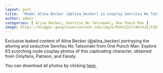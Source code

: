 ```yaml
---
layout: post
title:  "Model Alina Becker (@alina_becker) in cosplay Senritsu No Tatsumaki from One Punch Man - 63 leaked photos from Onlyfans, Patreon, and Fansly"
author: admin
categories: [ Alina Becker, Senritsu No Tatsumaki, One Punch Man ]
image: https://blogger.googleusercontent.com/img/b/R29vZ2xl/AVvXsEjFZD2suEUBP5a4G-ILHdjHNSHhiNuyS990S9ajGkefzaXXwjeFr0Rys8qhKTmx7cSVa9UbZOOtlod6Y6KvlSKYX7HQ3EOzT95gZgRzHeuyWdTeqAXxYYPy31lHbiqm24CQffWVPSB8qz-lYqFBYVsN4Lc-BKzltLTKO9Fwiv3gbCoqUxzFCNmIu9-kDgq0/s1600/01.webp
---
```


Exclusive leaked content of Alina Becker (@alina_becker) portraying the alluring and seductive Senritsu No Tatsumaki from One Punch Man. Explore 63 scorching nude cosplay photos of this captivating character, obtained from Onlyfans, Patreon, and Fansly.

<p>You can download all photos by clicking <a href="http://ouo.io/qs/OzRuKBTK?s=https://www.mediafire.com/file/1e9vqb9zkptmb48/Model_Alina_Becker_%2528%2540alina_becker%2529_in_cosplay_Senritsu_No_Tatsumaki_from_One_Punch_Man_-_63_leaked_photos_from_Onlyfans%252C_Patreon%252C_and_Fansly.rar/file">here&nbsp;</a></p>

<div class="separator" style="clear: both;"><a href="https://blogger.googleusercontent.com/img/b/R29vZ2xl/AVvXsEjFZD2suEUBP5a4G-ILHdjHNSHhiNuyS990S9ajGkefzaXXwjeFr0Rys8qhKTmx7cSVa9UbZOOtlod6Y6KvlSKYX7HQ3EOzT95gZgRzHeuyWdTeqAXxYYPy31lHbiqm24CQffWVPSB8qz-lYqFBYVsN4Lc-BKzltLTKO9Fwiv3gbCoqUxzFCNmIu9-kDgq0/s1600/01.webp" style="display: block; padding: 1em 0; text-align: center; "><img alt="" border="0" data-original-height="1704" data-original-width="1280" src="https://blogger.googleusercontent.com/img/b/R29vZ2xl/AVvXsEjFZD2suEUBP5a4G-ILHdjHNSHhiNuyS990S9ajGkefzaXXwjeFr0Rys8qhKTmx7cSVa9UbZOOtlod6Y6KvlSKYX7HQ3EOzT95gZgRzHeuyWdTeqAXxYYPy31lHbiqm24CQffWVPSB8qz-lYqFBYVsN4Lc-BKzltLTKO9Fwiv3gbCoqUxzFCNmIu9-kDgq0/s1600/01.webp"/></a></div><div class="separator" style="clear: both;"><a href="https://blogger.googleusercontent.com/img/b/R29vZ2xl/AVvXsEjIpQDnQC3kK0mcLEOiiO-MTiIflnXnL8Lalkh_q_lvtA4oxm3BDxXkydLD2eIbRoyxzu9gPxkEnixG4KVfl4RHhOIcm6kZ9XzJrGujKgY96nE-m7i52z02UkwD9NvDNn7cHXJmRhxOeg1t9L3TE_e9xfsjcLr_5Gaj2BT5LivBBpaFPG4KcObPC8lMvK5D/s1600/02.webp" style="display: block; padding: 1em 0; text-align: center; "><img alt="" border="0" data-original-height="1704" data-original-width="1280" src="https://blogger.googleusercontent.com/img/b/R29vZ2xl/AVvXsEjIpQDnQC3kK0mcLEOiiO-MTiIflnXnL8Lalkh_q_lvtA4oxm3BDxXkydLD2eIbRoyxzu9gPxkEnixG4KVfl4RHhOIcm6kZ9XzJrGujKgY96nE-m7i52z02UkwD9NvDNn7cHXJmRhxOeg1t9L3TE_e9xfsjcLr_5Gaj2BT5LivBBpaFPG4KcObPC8lMvK5D/s1600/02.webp"/></a></div><div class="separator" style="clear: both;"><a href="https://blogger.googleusercontent.com/img/b/R29vZ2xl/AVvXsEje0adjEGU84n4KZbK5Kpp76lE0MTMh4kP1B9ttK8a8kQmqPVYi3-K-tVfmim-cEE05vhmw2vgh-Zq0sIUjZ6_mA07Y8w21dmZO4wVQL7I89PiF_CrAj54o8nVdNh5yWYm1jYJ3uohH7BVd3JTw8Lh7ABMkodebdpl-T0pzK-N5L5JmwJw88I_-H8yhYnGF/s1600/03.webp" style="display: block; padding: 1em 0; text-align: center; "><img alt="" border="0" data-original-height="1704" data-original-width="1280" src="https://blogger.googleusercontent.com/img/b/R29vZ2xl/AVvXsEje0adjEGU84n4KZbK5Kpp76lE0MTMh4kP1B9ttK8a8kQmqPVYi3-K-tVfmim-cEE05vhmw2vgh-Zq0sIUjZ6_mA07Y8w21dmZO4wVQL7I89PiF_CrAj54o8nVdNh5yWYm1jYJ3uohH7BVd3JTw8Lh7ABMkodebdpl-T0pzK-N5L5JmwJw88I_-H8yhYnGF/s1600/03.webp"/></a></div><div class="separator" style="clear: both;"><a href="https://blogger.googleusercontent.com/img/b/R29vZ2xl/AVvXsEh_DDTNcY6DeIYbeeGVIWGOPn_4wmJff0VTqMP5Q9TP_5fX2ks-yyvBp4LVUzRMEkfuai2102sIuJhX9tcraP7OLVIiw0Yue3KvnOoGlK3j3ew9fKZ3I2yKPe-NIf2i8bpj9wSKh1LsuPG6FcoyzVT1s7Iznqk8K_FLQbanLXjx5fEGveF88bdji1yGeM9Z/s1600/04.webp" style="display: block; padding: 1em 0; text-align: center; "><img alt="" border="0" data-original-height="1704" data-original-width="1280" src="https://blogger.googleusercontent.com/img/b/R29vZ2xl/AVvXsEh_DDTNcY6DeIYbeeGVIWGOPn_4wmJff0VTqMP5Q9TP_5fX2ks-yyvBp4LVUzRMEkfuai2102sIuJhX9tcraP7OLVIiw0Yue3KvnOoGlK3j3ew9fKZ3I2yKPe-NIf2i8bpj9wSKh1LsuPG6FcoyzVT1s7Iznqk8K_FLQbanLXjx5fEGveF88bdji1yGeM9Z/s1600/04.webp"/></a></div><div class="separator" style="clear: both;"><a href="https://blogger.googleusercontent.com/img/b/R29vZ2xl/AVvXsEhUuoKYf7cVd3SKnH0-rOBudxwugCha7iQqJqWKDbkR2iedH1q6sl7z4A6xc2UssSTB0sYftWAueq_38ayCSV3HWgtcc_POmkWWYXOoF8bpPpN8C2umUAiZI92hUYBsNg0jIb2pYleggDWt8JzjXDoBP4bO-rNw5nD_9M6S0WiVzZXpOoHyr5WmSuxuW1wj/s1600/05.webp" style="display: block; padding: 1em 0; text-align: center; "><img alt="" border="0" data-original-height="1704" data-original-width="1280" src="https://blogger.googleusercontent.com/img/b/R29vZ2xl/AVvXsEhUuoKYf7cVd3SKnH0-rOBudxwugCha7iQqJqWKDbkR2iedH1q6sl7z4A6xc2UssSTB0sYftWAueq_38ayCSV3HWgtcc_POmkWWYXOoF8bpPpN8C2umUAiZI92hUYBsNg0jIb2pYleggDWt8JzjXDoBP4bO-rNw5nD_9M6S0WiVzZXpOoHyr5WmSuxuW1wj/s1600/05.webp"/></a></div><div class="separator" style="clear: both;"><a href="https://blogger.googleusercontent.com/img/b/R29vZ2xl/AVvXsEjy-oIKyc7Z-rv3-7UrQqjADyhtEUZ8pHht6c_QrPPjpAq8yvC4JgyF9YUpi9bEcQJRzjN-yDcntqZU2DN9vRl_0v2vDnFdCY0lS6xoAYoyfivmV932P7RA09hkWgLPibsimC3eXTvKVmwNvr5XlUh5AKm7OyiZBrJZVwHfp6n-8oPJ0-JQL5PtFx7zlIch/s1600/06.webp" style="display: block; padding: 1em 0; text-align: center; "><img alt="" border="0" data-original-height="1704" data-original-width="1280" src="https://blogger.googleusercontent.com/img/b/R29vZ2xl/AVvXsEjy-oIKyc7Z-rv3-7UrQqjADyhtEUZ8pHht6c_QrPPjpAq8yvC4JgyF9YUpi9bEcQJRzjN-yDcntqZU2DN9vRl_0v2vDnFdCY0lS6xoAYoyfivmV932P7RA09hkWgLPibsimC3eXTvKVmwNvr5XlUh5AKm7OyiZBrJZVwHfp6n-8oPJ0-JQL5PtFx7zlIch/s1600/06.webp"/></a></div><div class="separator" style="clear: both;"><a href="https://blogger.googleusercontent.com/img/b/R29vZ2xl/AVvXsEgDvl8fmoFfDPzHEJ9FS18puZPKzf5643FqI0kauxgOZsNX9WkoJOQKpPsSHVYBUleD6aAd_dnqzAqT-2UONAu-OhY6fmSVCJRQteFGV20JAfgIulGaI-hQZxUS1Bdsf8gxJUBHXMQn7UWAbVWJOZLZBPdQ3A9g8ivjzdrU_KJeRxl0V8bL6m3CrLh2oCXq/s1600/07.webp" style="display: block; padding: 1em 0; text-align: center; "><img alt="" border="0" data-original-height="1704" data-original-width="1280" src="https://blogger.googleusercontent.com/img/b/R29vZ2xl/AVvXsEgDvl8fmoFfDPzHEJ9FS18puZPKzf5643FqI0kauxgOZsNX9WkoJOQKpPsSHVYBUleD6aAd_dnqzAqT-2UONAu-OhY6fmSVCJRQteFGV20JAfgIulGaI-hQZxUS1Bdsf8gxJUBHXMQn7UWAbVWJOZLZBPdQ3A9g8ivjzdrU_KJeRxl0V8bL6m3CrLh2oCXq/s1600/07.webp"/></a></div><div class="separator" style="clear: both;"><a href="https://blogger.googleusercontent.com/img/b/R29vZ2xl/AVvXsEjA8Vwksc81OOMpwt3JA24NMm8-DvDsuKC2HZCz1Cg2qWFS0U5YUkr1GGPCI46cmS0eIwpaF0YGzNT8q0RvXLfN_JI5K-RMrnX_mSkxRxXFFNKs8C1YWmAle4KE47lLlEGIfVR_LaXyGjbSKhjCIAqOHgw9YG1Pzq0ao64dSbQ8nSOrg4K5Tj1J42_u9yyf/s1600/08.webp" style="display: block; padding: 1em 0; text-align: center; "><img alt="" border="0" data-original-height="1704" data-original-width="1280" src="https://blogger.googleusercontent.com/img/b/R29vZ2xl/AVvXsEjA8Vwksc81OOMpwt3JA24NMm8-DvDsuKC2HZCz1Cg2qWFS0U5YUkr1GGPCI46cmS0eIwpaF0YGzNT8q0RvXLfN_JI5K-RMrnX_mSkxRxXFFNKs8C1YWmAle4KE47lLlEGIfVR_LaXyGjbSKhjCIAqOHgw9YG1Pzq0ao64dSbQ8nSOrg4K5Tj1J42_u9yyf/s1600/08.webp"/></a></div><div class="separator" style="clear: both;"><a href="https://blogger.googleusercontent.com/img/b/R29vZ2xl/AVvXsEhOIT4yegWM_qGW9FjBtB9wyR00LuBGqVa0xfxGuvduJ7qVV7PBSvBSJ5srEhjonb5SyE_lwGQiPCGmSo6x5WEz2o2K0sMK7Dwzpkj9xlSpzAOQ0ps8KdZGv-HBoRFfbm0_MSjFCoItIupbqJWPob3URp0hAHyhiwWS22ja-AvcqdkQ1p6XT0WYyZe15WII/s1600/09.webp" style="display: block; padding: 1em 0; text-align: center; "><img alt="" border="0" data-original-height="1705" data-original-width="1280" src="https://blogger.googleusercontent.com/img/b/R29vZ2xl/AVvXsEhOIT4yegWM_qGW9FjBtB9wyR00LuBGqVa0xfxGuvduJ7qVV7PBSvBSJ5srEhjonb5SyE_lwGQiPCGmSo6x5WEz2o2K0sMK7Dwzpkj9xlSpzAOQ0ps8KdZGv-HBoRFfbm0_MSjFCoItIupbqJWPob3URp0hAHyhiwWS22ja-AvcqdkQ1p6XT0WYyZe15WII/s1600/09.webp"/></a></div><div class="separator" style="clear: both;"><a href="https://blogger.googleusercontent.com/img/b/R29vZ2xl/AVvXsEh5Ld7zNA9qbHkqAc4s5hJ8OwGINT0tmomtoSWE2JrvoOLf377z9eH9qJlR_TZK5186INu1Dc9zavjSPoMAf8PxkxUBslXKr7sxFzq4iIdlptCOUai3-58jww9UVKENATyrMDJEa2DcCtAWKtDBWMssjfrqNg7JnEfIpJ0SoBIYmQdnrjy6t36vUWh-PxJa/s1600/10.webp" style="display: block; padding: 1em 0; text-align: center; "><img alt="" border="0" data-original-height="1705" data-original-width="1280" src="https://blogger.googleusercontent.com/img/b/R29vZ2xl/AVvXsEh5Ld7zNA9qbHkqAc4s5hJ8OwGINT0tmomtoSWE2JrvoOLf377z9eH9qJlR_TZK5186INu1Dc9zavjSPoMAf8PxkxUBslXKr7sxFzq4iIdlptCOUai3-58jww9UVKENATyrMDJEa2DcCtAWKtDBWMssjfrqNg7JnEfIpJ0SoBIYmQdnrjy6t36vUWh-PxJa/s1600/10.webp"/></a></div><div class="separator" style="clear: both;"><a href="https://blogger.googleusercontent.com/img/b/R29vZ2xl/AVvXsEgyLvUhy3FIagcArrbP9oyB2rotS4L6-jwgWhUujcWtbfUaRx19iYMgpv7BX4CzRX3i1GssWg8k0FBNa_W92MYEpRxl_buLTdjVEeBqm98nR3d-1DxGKrvzxXiLk8QpntQ0TbCNLKdh_jl-lqCab_RVJuHJMjMeHU-rrtrh0585Yf64WZrBIo-cUgmbawT2/s1600/11.webp" style="display: block; padding: 1em 0; text-align: center; "><img alt="" border="0" data-original-height="1704" data-original-width="1280" src="https://blogger.googleusercontent.com/img/b/R29vZ2xl/AVvXsEgyLvUhy3FIagcArrbP9oyB2rotS4L6-jwgWhUujcWtbfUaRx19iYMgpv7BX4CzRX3i1GssWg8k0FBNa_W92MYEpRxl_buLTdjVEeBqm98nR3d-1DxGKrvzxXiLk8QpntQ0TbCNLKdh_jl-lqCab_RVJuHJMjMeHU-rrtrh0585Yf64WZrBIo-cUgmbawT2/s1600/11.webp"/></a></div><div class="separator" style="clear: both;"><a href="https://blogger.googleusercontent.com/img/b/R29vZ2xl/AVvXsEhEca_XvhhNuERf0x9g9fkFgcTLTGlWMF329Gkvw9RhasytUhQpuWuiVN8gi3-FoITBmM9UhRRyKrW0GSPfuzkjM56IkRS7x_sUlkOssMifxqmMUhgASgRpXvCPpe2xnwycoYdn2gjKLjWjt0hg-eeag7neAR1Pp1TL162NFqxthmzqjn8D9-ABc6hbW0gt/s1600/12.webp" style="display: block; padding: 1em 0; text-align: center; "><img alt="" border="0" data-original-height="1387" data-original-width="1280" src="https://blogger.googleusercontent.com/img/b/R29vZ2xl/AVvXsEhEca_XvhhNuERf0x9g9fkFgcTLTGlWMF329Gkvw9RhasytUhQpuWuiVN8gi3-FoITBmM9UhRRyKrW0GSPfuzkjM56IkRS7x_sUlkOssMifxqmMUhgASgRpXvCPpe2xnwycoYdn2gjKLjWjt0hg-eeag7neAR1Pp1TL162NFqxthmzqjn8D9-ABc6hbW0gt/s1600/12.webp"/></a></div><div class="separator" style="clear: both;"><a href="https://blogger.googleusercontent.com/img/b/R29vZ2xl/AVvXsEhSZMMVaQkRGRYrT2AJAtw7IVeHFjWJnABz4JzR7JyI7OjEc4HLvc7d0FV-UHiyrzvinp99QiRinwoUJVsogRsiKDEFkvUsdcAw4hoXc3WF-arV9f9ebu7KNl7rBmVSpZrOU077h2odDD_L35PJpQnZ5qOq8zyOCNw7eudd7-XacU3v2fu2EAQIQp0Exb3v/s1600/13.webp" style="display: block; padding: 1em 0; text-align: center; "><img alt="" border="0" data-original-height="1704" data-original-width="1280" src="https://blogger.googleusercontent.com/img/b/R29vZ2xl/AVvXsEhSZMMVaQkRGRYrT2AJAtw7IVeHFjWJnABz4JzR7JyI7OjEc4HLvc7d0FV-UHiyrzvinp99QiRinwoUJVsogRsiKDEFkvUsdcAw4hoXc3WF-arV9f9ebu7KNl7rBmVSpZrOU077h2odDD_L35PJpQnZ5qOq8zyOCNw7eudd7-XacU3v2fu2EAQIQp0Exb3v/s1600/13.webp"/></a></div><div class="separator" style="clear: both;"><a href="https://blogger.googleusercontent.com/img/b/R29vZ2xl/AVvXsEjYy9VKBtwajLaZrnkpLhkudk5JgP8HOJsXj_uun_APqm5a1sG1mWyjzfqXqS_Vv5-tfNgc1mSvvHug206f0KQkiUO91ABvddcY31o9cotkDCqXQx3vuuuNi1nPndmTlJE6lYr5PXwPIWoGI2WLMc2glhMpST1CjxZkZF-tNKt48fqic4dusXsCcCa4UHHh/s1600/14.webp" style="display: block; padding: 1em 0; text-align: center; "><img alt="" border="0" data-original-height="1704" data-original-width="1280" src="https://blogger.googleusercontent.com/img/b/R29vZ2xl/AVvXsEjYy9VKBtwajLaZrnkpLhkudk5JgP8HOJsXj_uun_APqm5a1sG1mWyjzfqXqS_Vv5-tfNgc1mSvvHug206f0KQkiUO91ABvddcY31o9cotkDCqXQx3vuuuNi1nPndmTlJE6lYr5PXwPIWoGI2WLMc2glhMpST1CjxZkZF-tNKt48fqic4dusXsCcCa4UHHh/s1600/14.webp"/></a></div><div class="separator" style="clear: both;"><a href="https://blogger.googleusercontent.com/img/b/R29vZ2xl/AVvXsEhDevN3WEJN6PUbND-V7zf7csHn3HRhzPpfobRRCMawYxe9gwK3G4Q_D4e408swTCecUkPkjES7gZO04KX8SuGZx-PIFqO0yoRfm_ou7QcGwk9oDizDL7xMqPsF2Hczv9AtXMmRBufxkEY6p5idP-nmGTqULd7ertWSwLZ_BN_20LBsXN0n4PTFkGYZdZoM/s1600/15.webp" style="display: block; padding: 1em 0; text-align: center; "><img alt="" border="0" data-original-height="1705" data-original-width="1280" src="https://blogger.googleusercontent.com/img/b/R29vZ2xl/AVvXsEhDevN3WEJN6PUbND-V7zf7csHn3HRhzPpfobRRCMawYxe9gwK3G4Q_D4e408swTCecUkPkjES7gZO04KX8SuGZx-PIFqO0yoRfm_ou7QcGwk9oDizDL7xMqPsF2Hczv9AtXMmRBufxkEY6p5idP-nmGTqULd7ertWSwLZ_BN_20LBsXN0n4PTFkGYZdZoM/s1600/15.webp"/></a></div><div class="separator" style="clear: both;"><a href="https://blogger.googleusercontent.com/img/b/R29vZ2xl/AVvXsEg6ArGy1a6cxa2fHwvlltVbQTL0ot3K3mRC9DjWNSE0Zp5rXCApviwH4mdVBdCe0n24GPAOSCsZkI0OWHNatZYvbemfLJqv2HF9gTWh_emUq1FFfYQRPThVjAbytYoR0ifWkd1q2r3Dpp9sEVhXM5t1SrbCh_Vrgr0j1heMVIIYxd-s_SA6bj1WHEVyaHtW/s1600/16.webp" style="display: block; padding: 1em 0; text-align: center; "><img alt="" border="0" data-original-height="1704" data-original-width="1280" src="https://blogger.googleusercontent.com/img/b/R29vZ2xl/AVvXsEg6ArGy1a6cxa2fHwvlltVbQTL0ot3K3mRC9DjWNSE0Zp5rXCApviwH4mdVBdCe0n24GPAOSCsZkI0OWHNatZYvbemfLJqv2HF9gTWh_emUq1FFfYQRPThVjAbytYoR0ifWkd1q2r3Dpp9sEVhXM5t1SrbCh_Vrgr0j1heMVIIYxd-s_SA6bj1WHEVyaHtW/s1600/16.webp"/></a></div><div class="separator" style="clear: both;"><a href="https://blogger.googleusercontent.com/img/b/R29vZ2xl/AVvXsEgjaqsGVk-seoHaDUJcT_233eIwmHVI5_vdg-qZOZx_CcBhpDZIPUKikibep9B3b3p-KV9XufYyhfngK-98vvpR6syrhbN4qESw3Qs2A0gTenXXTPDqevvII3aOaRWTWBl-U-QcjPZyEpS4NvBeN2mBz5izJPuCPX9xoHgh6uXlQaRASRqQ9qyf04P7qShB/s1600/17.webp" style="display: block; padding: 1em 0; text-align: center; "><img alt="" border="0" data-original-height="1704" data-original-width="1280" src="https://blogger.googleusercontent.com/img/b/R29vZ2xl/AVvXsEgjaqsGVk-seoHaDUJcT_233eIwmHVI5_vdg-qZOZx_CcBhpDZIPUKikibep9B3b3p-KV9XufYyhfngK-98vvpR6syrhbN4qESw3Qs2A0gTenXXTPDqevvII3aOaRWTWBl-U-QcjPZyEpS4NvBeN2mBz5izJPuCPX9xoHgh6uXlQaRASRqQ9qyf04P7qShB/s1600/17.webp"/></a></div><div class="separator" style="clear: both;"><a href="https://blogger.googleusercontent.com/img/b/R29vZ2xl/AVvXsEhYsJ4ZhuuKNiE_2b2nrg0L_jINJXPN4HyhJiOOFxc2sMsO1k9Hm1ANtfh4yL6UV5To0gOuu1dhyphenhyphenck62aU3aOJB8o-LZnUZcmyLU-12WOAQUem_6pK0ru9suWAN1CMrbMwxde-sZ5AwjnUkznsCXdZwsSc13uqPnJkyNVjp3Eb2cg2j_b3y0KBfs2DdwrqG/s1600/18.webp" style="display: block; padding: 1em 0; text-align: center; "><img alt="" border="0" data-original-height="1704" data-original-width="1280" src="https://blogger.googleusercontent.com/img/b/R29vZ2xl/AVvXsEhYsJ4ZhuuKNiE_2b2nrg0L_jINJXPN4HyhJiOOFxc2sMsO1k9Hm1ANtfh4yL6UV5To0gOuu1dhyphenhyphenck62aU3aOJB8o-LZnUZcmyLU-12WOAQUem_6pK0ru9suWAN1CMrbMwxde-sZ5AwjnUkznsCXdZwsSc13uqPnJkyNVjp3Eb2cg2j_b3y0KBfs2DdwrqG/s1600/18.webp"/></a></div><div class="separator" style="clear: both;"><a href="https://blogger.googleusercontent.com/img/b/R29vZ2xl/AVvXsEi__ZDUZEj7MQoVzO2M_0N7JWzunKLQrmgjOLf4UWs8eQUkfbnXPcEtfkoaipReyVOojKSZcgDf_SrvicWbQCzmRH-kuW6DI4zWGN07OKPB7o239XfgLNqryDthId8TiK7YJcONFFeDnp6PtngK_9qFLmiYoPNiNynPdgBi_Ui6t8Uz7O5C2ZaLkDG3P7Pi/s1600/19.webp" style="display: block; padding: 1em 0; text-align: center; "><img alt="" border="0" data-original-height="1705" data-original-width="1280" src="https://blogger.googleusercontent.com/img/b/R29vZ2xl/AVvXsEi__ZDUZEj7MQoVzO2M_0N7JWzunKLQrmgjOLf4UWs8eQUkfbnXPcEtfkoaipReyVOojKSZcgDf_SrvicWbQCzmRH-kuW6DI4zWGN07OKPB7o239XfgLNqryDthId8TiK7YJcONFFeDnp6PtngK_9qFLmiYoPNiNynPdgBi_Ui6t8Uz7O5C2ZaLkDG3P7Pi/s1600/19.webp"/></a></div><div class="separator" style="clear: both;"><a href="https://blogger.googleusercontent.com/img/b/R29vZ2xl/AVvXsEi6iVu1rxfhU-S3k-B5tG71lgdduDg2qNUpmV1-NfLGJuTwAIgHnMVsbZSDaDa1bwCXVJBQC03hahdbH15RBLQ-Gti8QaorR2_FVmDEg9Zyiihb6MzSA2bed8ThDhrJTlOdxVYda8ChY2ikWSTsZ5iCYMPgLQ8HVnvSdvTychUMMBkMwFWN9ZJa1bQHi77P/s1600/20.webp" style="display: block; padding: 1em 0; text-align: center; "><img alt="" border="0" data-original-height="1704" data-original-width="1280" src="https://blogger.googleusercontent.com/img/b/R29vZ2xl/AVvXsEi6iVu1rxfhU-S3k-B5tG71lgdduDg2qNUpmV1-NfLGJuTwAIgHnMVsbZSDaDa1bwCXVJBQC03hahdbH15RBLQ-Gti8QaorR2_FVmDEg9Zyiihb6MzSA2bed8ThDhrJTlOdxVYda8ChY2ikWSTsZ5iCYMPgLQ8HVnvSdvTychUMMBkMwFWN9ZJa1bQHi77P/s1600/20.webp"/></a></div><div class="separator" style="clear: both;"><a href="https://blogger.googleusercontent.com/img/b/R29vZ2xl/AVvXsEh9QmB99d2HPifTt7wC1XOEqHRquJGCwqGmsPD8zMxhFEkyub9hr-28o8X0RmrpbO_9t2hg6Qw_n7OBsqnfUAOCR7ARGQJr2zRgExbcetjHaeAmpflxg8seQFV3OceohcAhF9sfrLeFrgNRW3yKUPTyGSvfVTyfCUYhlkcBckdOaQgazAIvDqUhs1N_c4-f/s1600/21.webp" style="display: block; padding: 1em 0; text-align: center; "><img alt="" border="0" data-original-height="1704" data-original-width="1280" src="https://blogger.googleusercontent.com/img/b/R29vZ2xl/AVvXsEh9QmB99d2HPifTt7wC1XOEqHRquJGCwqGmsPD8zMxhFEkyub9hr-28o8X0RmrpbO_9t2hg6Qw_n7OBsqnfUAOCR7ARGQJr2zRgExbcetjHaeAmpflxg8seQFV3OceohcAhF9sfrLeFrgNRW3yKUPTyGSvfVTyfCUYhlkcBckdOaQgazAIvDqUhs1N_c4-f/s1600/21.webp"/></a></div><div class="separator" style="clear: both;"><a href="https://blogger.googleusercontent.com/img/b/R29vZ2xl/AVvXsEhKb0MbCgb_BpBgdF5qTDmF67-GpsGkjyU04bSmGA4XlqGPYJV5vRrEoEkHB7HC5EJUivYy6g-5wpmZqsqhb8ADp1wSEbHnpEi-mNdoTENm_1sCdIjh1TudOYdhEbIFRF5IRd7FU9Fl_BXZSAyyTM4pdf98SHYwF3Q0fmKlSQwXWSU9ZeNfB044XcQl6mS-/s1600/22.webp" style="display: block; padding: 1em 0; text-align: center; "><img alt="" border="0" data-original-height="1704" data-original-width="1280" src="https://blogger.googleusercontent.com/img/b/R29vZ2xl/AVvXsEhKb0MbCgb_BpBgdF5qTDmF67-GpsGkjyU04bSmGA4XlqGPYJV5vRrEoEkHB7HC5EJUivYy6g-5wpmZqsqhb8ADp1wSEbHnpEi-mNdoTENm_1sCdIjh1TudOYdhEbIFRF5IRd7FU9Fl_BXZSAyyTM4pdf98SHYwF3Q0fmKlSQwXWSU9ZeNfB044XcQl6mS-/s1600/22.webp"/></a></div><div class="separator" style="clear: both;"><a href="https://blogger.googleusercontent.com/img/b/R29vZ2xl/AVvXsEiwYKM1DBYaSXLdbX0aMnEWI-PGzqm8IJFhDGEAM0x68DS09ECuthdToMYeJ7Qcae2gcS0cnNhkNIwmHYqIAXeWa9Nk2THUBwlfg8hOOoiQMM_eDNdovsH82qHyy631EdgTh-9c-I6WZB8tMrc8nWnyYf5TiUqiFUpCF1Cbz8XoE5N1B3gq5eczNFhaeYGk/s1600/23.webp" style="display: block; padding: 1em 0; text-align: center; "><img alt="" border="0" data-original-height="1704" data-original-width="1280" src="https://blogger.googleusercontent.com/img/b/R29vZ2xl/AVvXsEiwYKM1DBYaSXLdbX0aMnEWI-PGzqm8IJFhDGEAM0x68DS09ECuthdToMYeJ7Qcae2gcS0cnNhkNIwmHYqIAXeWa9Nk2THUBwlfg8hOOoiQMM_eDNdovsH82qHyy631EdgTh-9c-I6WZB8tMrc8nWnyYf5TiUqiFUpCF1Cbz8XoE5N1B3gq5eczNFhaeYGk/s1600/23.webp"/></a></div><div class="separator" style="clear: both;"><a href="https://blogger.googleusercontent.com/img/b/R29vZ2xl/AVvXsEhLxvBa07T_sgU_Hfa4d772pr80PuZP4s287DD1yHJUKYp7FKj9jLq-j_BWh5XJxqoyCr90O-xPsUibm9mdk_K4lbHDCca-2wksw1_ZrTwQIbCKBn8pQi2XvzjtHXckZ4YPQLPOW0o1vgAM-2ZDfB7hw2RzCXz9eeA6D0KGNQwGb5gX3l-EldEaSYW8QU6b/s1600/24.webp" style="display: block; padding: 1em 0; text-align: center; "><img alt="" border="0" data-original-height="1705" data-original-width="1280" src="https://blogger.googleusercontent.com/img/b/R29vZ2xl/AVvXsEhLxvBa07T_sgU_Hfa4d772pr80PuZP4s287DD1yHJUKYp7FKj9jLq-j_BWh5XJxqoyCr90O-xPsUibm9mdk_K4lbHDCca-2wksw1_ZrTwQIbCKBn8pQi2XvzjtHXckZ4YPQLPOW0o1vgAM-2ZDfB7hw2RzCXz9eeA6D0KGNQwGb5gX3l-EldEaSYW8QU6b/s1600/24.webp"/></a></div><div class="separator" style="clear: both;"><a href="https://blogger.googleusercontent.com/img/b/R29vZ2xl/AVvXsEjZX46gotFAqizAdotiGd2H6FIUcO8UxprapTErDPqtfgVjCFuE81j0B12xlE6kGF5e2dfDK-Qy2gepxshenZhBxqrGGGKqCid4Qwz5nBxwsIzi5WJHZymT9lZpxkiuJ_Zow6We-RpMbquOw-kjjvfAR7RfZvVQ0o7Fse-H_yDf8mCtTMQBTxBvu9Ls6b5S/s1600/25.webp" style="display: block; padding: 1em 0; text-align: center; "><img alt="" border="0" data-original-height="1704" data-original-width="1280" src="https://blogger.googleusercontent.com/img/b/R29vZ2xl/AVvXsEjZX46gotFAqizAdotiGd2H6FIUcO8UxprapTErDPqtfgVjCFuE81j0B12xlE6kGF5e2dfDK-Qy2gepxshenZhBxqrGGGKqCid4Qwz5nBxwsIzi5WJHZymT9lZpxkiuJ_Zow6We-RpMbquOw-kjjvfAR7RfZvVQ0o7Fse-H_yDf8mCtTMQBTxBvu9Ls6b5S/s1600/25.webp"/></a></div><div class="separator" style="clear: both;"><a href="https://blogger.googleusercontent.com/img/b/R29vZ2xl/AVvXsEgM-togWGjdtE-n0rkiKvuxN4TdV576h_l87vBEdYPKXs4J2tVJvQjmSvRYMnIVZOCH-05s9J3jSWF85WvrfoIlkPm2bHY4Y9rtUapA1k-dV87KumQdue96SFvheY0Tw9KunLFLMyRG4Zch06yHsuOKPvKbeOyT57eMrtDGPbk6Xypp3aCbrT36IXj1jk1H/s1600/26.webp" style="display: block; padding: 1em 0; text-align: center; "><img alt="" border="0" data-original-height="1704" data-original-width="1280" src="https://blogger.googleusercontent.com/img/b/R29vZ2xl/AVvXsEgM-togWGjdtE-n0rkiKvuxN4TdV576h_l87vBEdYPKXs4J2tVJvQjmSvRYMnIVZOCH-05s9J3jSWF85WvrfoIlkPm2bHY4Y9rtUapA1k-dV87KumQdue96SFvheY0Tw9KunLFLMyRG4Zch06yHsuOKPvKbeOyT57eMrtDGPbk6Xypp3aCbrT36IXj1jk1H/s1600/26.webp"/></a></div><div class="separator" style="clear: both;"><a href="https://blogger.googleusercontent.com/img/b/R29vZ2xl/AVvXsEgSmFKn_knhvsX35Xhjw6auhqMLqxauxvPuhJq8q3_jdEBQ1jIgY662B0rYYwWj1S3494vQpp4IhgAtJKWaVUI2Au_fuAP2CvxDzqbcsKpeqobyCOXMnELXsj4WGQ6o-Bu78KYEgcAzHRPUWnGOSrtJnhf-yMwagRj83-nhsRmEAC24r15VNo6VilhOKkO_/s1600/27.webp" style="display: block; padding: 1em 0; text-align: center; "><img alt="" border="0" data-original-height="1704" data-original-width="1280" src="https://blogger.googleusercontent.com/img/b/R29vZ2xl/AVvXsEgSmFKn_knhvsX35Xhjw6auhqMLqxauxvPuhJq8q3_jdEBQ1jIgY662B0rYYwWj1S3494vQpp4IhgAtJKWaVUI2Au_fuAP2CvxDzqbcsKpeqobyCOXMnELXsj4WGQ6o-Bu78KYEgcAzHRPUWnGOSrtJnhf-yMwagRj83-nhsRmEAC24r15VNo6VilhOKkO_/s1600/27.webp"/></a></div><div class="separator" style="clear: both;"><a href="https://blogger.googleusercontent.com/img/b/R29vZ2xl/AVvXsEieyPr7hQPmXwqtaA4w8wA5OlPvuIie0jPajYCaYlJFwfC-ayK6fRfsp_5hzGL-jTPHdubbFtL32YyvLxtKymFj-kAcrn4GSG1CXPFLuH4EnCA1YsemytFYB9Asa42tnca1-bfEHsOiTvh4OP1rVRrSkK_QshbodH6UggkWKiukSg5V7NtUWyA-AD8bMmOg/s1600/28.webp" style="display: block; padding: 1em 0; text-align: center; "><img alt="" border="0" data-original-height="1705" data-original-width="1280" src="https://blogger.googleusercontent.com/img/b/R29vZ2xl/AVvXsEieyPr7hQPmXwqtaA4w8wA5OlPvuIie0jPajYCaYlJFwfC-ayK6fRfsp_5hzGL-jTPHdubbFtL32YyvLxtKymFj-kAcrn4GSG1CXPFLuH4EnCA1YsemytFYB9Asa42tnca1-bfEHsOiTvh4OP1rVRrSkK_QshbodH6UggkWKiukSg5V7NtUWyA-AD8bMmOg/s1600/28.webp"/></a></div><div class="separator" style="clear: both;"><a href="https://blogger.googleusercontent.com/img/b/R29vZ2xl/AVvXsEj6fUcn6mggcu5mkiybcVE7ZfZlkWitgIPEUTB_c6Rqnv5a6IbMZ89C8aXhMP_tIWh6fwus-VZbNRyUOsWoU7iW0ttYceEn_mdgXLKoqC2hrV2Aw1jEc3nJNHDLZQecTcerjCioDLWh4mlthX3ICFS0RB7rSPWTyLueG1g3lbspYHePVhyphenhyphenNoieOleVafVPD/s1600/29.webp" style="display: block; padding: 1em 0; text-align: center; "><img alt="" border="0" data-original-height="1704" data-original-width="1280" src="https://blogger.googleusercontent.com/img/b/R29vZ2xl/AVvXsEj6fUcn6mggcu5mkiybcVE7ZfZlkWitgIPEUTB_c6Rqnv5a6IbMZ89C8aXhMP_tIWh6fwus-VZbNRyUOsWoU7iW0ttYceEn_mdgXLKoqC2hrV2Aw1jEc3nJNHDLZQecTcerjCioDLWh4mlthX3ICFS0RB7rSPWTyLueG1g3lbspYHePVhyphenhyphenNoieOleVafVPD/s1600/29.webp"/></a></div><div class="separator" style="clear: both;"><a href="https://blogger.googleusercontent.com/img/b/R29vZ2xl/AVvXsEjQlnVyNyl_fWY5s3kNbpXtuAGQcttr5HyZbjdW5hsYtxhyI0WrfNxVP95JKiLMcmorc6AZFGmWLxEdMS-4TVmgsKxiFvj-RAYsQd0owrvzMMrNSrRREoLlxxbVbNHgufWG3_JswcO2SeJU8Clp9u6Ve1MkL1hbo2PnS4kiKsNYdj6Xn3mH1E661RKF0sFV/s1600/30.webp" style="display: block; padding: 1em 0; text-align: center; "><img alt="" border="0" data-original-height="1704" data-original-width="1280" src="https://blogger.googleusercontent.com/img/b/R29vZ2xl/AVvXsEjQlnVyNyl_fWY5s3kNbpXtuAGQcttr5HyZbjdW5hsYtxhyI0WrfNxVP95JKiLMcmorc6AZFGmWLxEdMS-4TVmgsKxiFvj-RAYsQd0owrvzMMrNSrRREoLlxxbVbNHgufWG3_JswcO2SeJU8Clp9u6Ve1MkL1hbo2PnS4kiKsNYdj6Xn3mH1E661RKF0sFV/s1600/30.webp"/></a></div><div class="separator" style="clear: both;"><a href="https://blogger.googleusercontent.com/img/b/R29vZ2xl/AVvXsEjdvc44dRqKlGIQ__VOchf1aDOY1wqSA6GUlErN72u7iY-_ai5niqjOun56m6KimEhJIiTujpozvdrjTArzxx1VxanhFTFQcrG6JHdqDbqXn9aFCM73qFhlM8xGYZ_WvlOHjeUWeA-KmH8wACAMbmIZvVkkifTvOdHFIkPFiJhTg3ZblPFenctAwXEnaMpL/s1600/31.webp" style="display: block; padding: 1em 0; text-align: center; "><img alt="" border="0" data-original-height="1705" data-original-width="1280" src="https://blogger.googleusercontent.com/img/b/R29vZ2xl/AVvXsEjdvc44dRqKlGIQ__VOchf1aDOY1wqSA6GUlErN72u7iY-_ai5niqjOun56m6KimEhJIiTujpozvdrjTArzxx1VxanhFTFQcrG6JHdqDbqXn9aFCM73qFhlM8xGYZ_WvlOHjeUWeA-KmH8wACAMbmIZvVkkifTvOdHFIkPFiJhTg3ZblPFenctAwXEnaMpL/s1600/31.webp"/></a></div><div class="separator" style="clear: both;"><a href="https://blogger.googleusercontent.com/img/b/R29vZ2xl/AVvXsEiwjtuFEk1jRPLn72hnaQiZ2I6c1sa4CdOV8KTUrax1u2D-nwa-fabo9ODqHsK_09a1VI4qo8sp7hyphenhyphenG8rVOaWJQGedmtqwtZAH4yHGP1pxBtBkTwQh0kk239n4oGnaccylQ32Bzr_nURVMnJ5bQ4vIv8AhjxOPIyUOTbk1hPMMwYubrwRWUim28A4Y45WNW/s1600/32.webp" style="display: block; padding: 1em 0; text-align: center; "><img alt="" border="0" data-original-height="1704" data-original-width="1280" src="https://blogger.googleusercontent.com/img/b/R29vZ2xl/AVvXsEiwjtuFEk1jRPLn72hnaQiZ2I6c1sa4CdOV8KTUrax1u2D-nwa-fabo9ODqHsK_09a1VI4qo8sp7hyphenhyphenG8rVOaWJQGedmtqwtZAH4yHGP1pxBtBkTwQh0kk239n4oGnaccylQ32Bzr_nURVMnJ5bQ4vIv8AhjxOPIyUOTbk1hPMMwYubrwRWUim28A4Y45WNW/s1600/32.webp"/></a></div><div class="separator" style="clear: both;"><a href="https://blogger.googleusercontent.com/img/b/R29vZ2xl/AVvXsEhQk7YGIOI5vCvngYCgq2xCcfd2AZpquX-7BCoMUxtZfpVWqn0mT7bg1Fi3QV_9jhlQljwvUlx_63xMZlzUR3teu0t5kjgOhxNw5sk3yB_249KWtg-B8j24eZVPZMPcVyUK85csLAe0i9Bw9rdvvIJl3HwMNQkNpvhp_s6X_wS9oz1PSI2W5qakxFugwvWk/s1600/33.webp" style="display: block; padding: 1em 0; text-align: center; "><img alt="" border="0" data-original-height="1704" data-original-width="1280" src="https://blogger.googleusercontent.com/img/b/R29vZ2xl/AVvXsEhQk7YGIOI5vCvngYCgq2xCcfd2AZpquX-7BCoMUxtZfpVWqn0mT7bg1Fi3QV_9jhlQljwvUlx_63xMZlzUR3teu0t5kjgOhxNw5sk3yB_249KWtg-B8j24eZVPZMPcVyUK85csLAe0i9Bw9rdvvIJl3HwMNQkNpvhp_s6X_wS9oz1PSI2W5qakxFugwvWk/s1600/33.webp"/></a></div><div class="separator" style="clear: both;"><a href="https://blogger.googleusercontent.com/img/b/R29vZ2xl/AVvXsEh_om-XE1AkV8yXWfpNizANwptsxxVRkjHoGkV2I6N19O_L1q97zLjQPpyGNyJVXVRtRlHDS1JURq30m-CuhlmZYTYyEDLhPJyrxxdgKMOralZNdpahtZphTDUL8Q1VCobEK3xT4hT1Ehdq4FL_6KrAo0AIEXRqRW9RG20IqM3rPt58BYk7GBECkX6_wc2c/s1600/34.webp" style="display: block; padding: 1em 0; text-align: center; "><img alt="" border="0" data-original-height="1704" data-original-width="1280" src="https://blogger.googleusercontent.com/img/b/R29vZ2xl/AVvXsEh_om-XE1AkV8yXWfpNizANwptsxxVRkjHoGkV2I6N19O_L1q97zLjQPpyGNyJVXVRtRlHDS1JURq30m-CuhlmZYTYyEDLhPJyrxxdgKMOralZNdpahtZphTDUL8Q1VCobEK3xT4hT1Ehdq4FL_6KrAo0AIEXRqRW9RG20IqM3rPt58BYk7GBECkX6_wc2c/s1600/34.webp"/></a></div><div class="separator" style="clear: both;"><a href="https://blogger.googleusercontent.com/img/b/R29vZ2xl/AVvXsEjf7NxX16LyvQL0OxYn2xUUACmm9WQ-1omswhINytxXuduH3yas11Yl4eozSP8W6o06HiuBsZfAQgctyKDNnUtohk51WDLsLCVkJa2iAH5tAdN-_-h9s2kw9Ow5lW2t1hyRmGm2HWB7kIHqdHtGlDwLsY_RfKg-bOIVVj1ZcxTbnISp9UrbID4MtodW0XXk/s1600/35.webp" style="display: block; padding: 1em 0; text-align: center; "><img alt="" border="0" data-original-height="1704" data-original-width="1280" src="https://blogger.googleusercontent.com/img/b/R29vZ2xl/AVvXsEjf7NxX16LyvQL0OxYn2xUUACmm9WQ-1omswhINytxXuduH3yas11Yl4eozSP8W6o06HiuBsZfAQgctyKDNnUtohk51WDLsLCVkJa2iAH5tAdN-_-h9s2kw9Ow5lW2t1hyRmGm2HWB7kIHqdHtGlDwLsY_RfKg-bOIVVj1ZcxTbnISp9UrbID4MtodW0XXk/s1600/35.webp"/></a></div><div class="separator" style="clear: both;"><a href="https://blogger.googleusercontent.com/img/b/R29vZ2xl/AVvXsEgU-AYLysCEQxned9TnqstuCmPyaADWDEdY17PwZ9z4YDu-Ps2JGx4c1wKidwFxG1PuBqpq7zvySSDuDdaaLMug-_t1hqR_L-qNWqdCytpXGY7Pr47bzBSPdwx18ec0X11wmYTxk_Dv8xGQIxJ4cEocCcjXSXhT0zyPv9_JBbC4gl1t9ZowUznlIDCbXZMH/s1600/36.webp" style="display: block; padding: 1em 0; text-align: center; "><img alt="" border="0" data-original-height="1704" data-original-width="1280" src="https://blogger.googleusercontent.com/img/b/R29vZ2xl/AVvXsEgU-AYLysCEQxned9TnqstuCmPyaADWDEdY17PwZ9z4YDu-Ps2JGx4c1wKidwFxG1PuBqpq7zvySSDuDdaaLMug-_t1hqR_L-qNWqdCytpXGY7Pr47bzBSPdwx18ec0X11wmYTxk_Dv8xGQIxJ4cEocCcjXSXhT0zyPv9_JBbC4gl1t9ZowUznlIDCbXZMH/s1600/36.webp"/></a></div><div class="separator" style="clear: both;"><a href="https://blogger.googleusercontent.com/img/b/R29vZ2xl/AVvXsEh9qwKRqTvGY8DCI3awLyFXiQ1w76Vn2moNjDMrJVXaKVmFzL0QmYth7WFachfIQya4hZ5cOuBa9qMB7xOVRBx30v3fm4c2RE-eGdd08Tf6ZOUwnFrTY1pkoq1iskWYnmQpg9FerJc78FrKq46y6AyTUXNwub7xwRegglkc2vJBokspy3i-EYEN2HVshqjN/s1600/37.webp" style="display: block; padding: 1em 0; text-align: center; "><img alt="" border="0" data-original-height="1704" data-original-width="1280" src="https://blogger.googleusercontent.com/img/b/R29vZ2xl/AVvXsEh9qwKRqTvGY8DCI3awLyFXiQ1w76Vn2moNjDMrJVXaKVmFzL0QmYth7WFachfIQya4hZ5cOuBa9qMB7xOVRBx30v3fm4c2RE-eGdd08Tf6ZOUwnFrTY1pkoq1iskWYnmQpg9FerJc78FrKq46y6AyTUXNwub7xwRegglkc2vJBokspy3i-EYEN2HVshqjN/s1600/37.webp"/></a></div><div class="separator" style="clear: both;"><a href="https://blogger.googleusercontent.com/img/b/R29vZ2xl/AVvXsEj2stQMxkmbrlUgNkmgq-zLCRwpLWq_JKRopsSKTl4lLVugelKrg8J3ndfcCY8JCXV6L4EXJJw2VR4eByUz2aOJlwGg6D1HKRlRtez8OI0oq3g02G14LmYcYyXm045Kv5KFykG3ktJCt_SW-iaW7DMCCKDCGXNOOQL5lVuFQd-gTp8AoWQDhK-tn8jYSQPp/s1600/38.webp" style="display: block; padding: 1em 0; text-align: center; "><img alt="" border="0" data-original-height="1704" data-original-width="1280" src="https://blogger.googleusercontent.com/img/b/R29vZ2xl/AVvXsEj2stQMxkmbrlUgNkmgq-zLCRwpLWq_JKRopsSKTl4lLVugelKrg8J3ndfcCY8JCXV6L4EXJJw2VR4eByUz2aOJlwGg6D1HKRlRtez8OI0oq3g02G14LmYcYyXm045Kv5KFykG3ktJCt_SW-iaW7DMCCKDCGXNOOQL5lVuFQd-gTp8AoWQDhK-tn8jYSQPp/s1600/38.webp"/></a></div><div class="separator" style="clear: both;"><a href="https://blogger.googleusercontent.com/img/b/R29vZ2xl/AVvXsEirakpbY7ysp0QjSFJyYJwWaINbWFvriBORZvo2XZDZXb0fdKQ8vTwyD7OZof-Z9WAjcIuIEBCxA0_fpNuOWoMKJWT1BYvaqIizt1XpyJNUaIhWvhW2KIODYI_wIwVfg2Fu4bWT9hGSmK7Nklv0VEAsL8LzuN3ChLlRePnTQQz_DKMmim-fYEPvRKeWoYyG/s1600/39.webp" style="display: block; padding: 1em 0; text-align: center; "><img alt="" border="0" data-original-height="1704" data-original-width="1280" src="https://blogger.googleusercontent.com/img/b/R29vZ2xl/AVvXsEirakpbY7ysp0QjSFJyYJwWaINbWFvriBORZvo2XZDZXb0fdKQ8vTwyD7OZof-Z9WAjcIuIEBCxA0_fpNuOWoMKJWT1BYvaqIizt1XpyJNUaIhWvhW2KIODYI_wIwVfg2Fu4bWT9hGSmK7Nklv0VEAsL8LzuN3ChLlRePnTQQz_DKMmim-fYEPvRKeWoYyG/s1600/39.webp"/></a></div><div class="separator" style="clear: both;"><a href="https://blogger.googleusercontent.com/img/b/R29vZ2xl/AVvXsEgYBn-KxMhOhTrgtcWTmEVH_xTYA9HN9ky6ktxNHcHocfa7xYx0ly9A0Uy_XsayZeN3d-yFDH5pgnJYArzrZB7J5MLQunP6zAuijtKtTpBRQuerFAJelmSo9j37vZSyQOBofKSlbl2XhS8xUy9vlWOdxhbVvp2o_ususBSsHoI2w5oBPSx1bgUJv_oBjIkc/s1600/40.webp" style="display: block; padding: 1em 0; text-align: center; "><img alt="" border="0" data-original-height="1705" data-original-width="1280" src="https://blogger.googleusercontent.com/img/b/R29vZ2xl/AVvXsEgYBn-KxMhOhTrgtcWTmEVH_xTYA9HN9ky6ktxNHcHocfa7xYx0ly9A0Uy_XsayZeN3d-yFDH5pgnJYArzrZB7J5MLQunP6zAuijtKtTpBRQuerFAJelmSo9j37vZSyQOBofKSlbl2XhS8xUy9vlWOdxhbVvp2o_ususBSsHoI2w5oBPSx1bgUJv_oBjIkc/s1600/40.webp"/></a></div><div class="separator" style="clear: both;"><a href="https://blogger.googleusercontent.com/img/b/R29vZ2xl/AVvXsEg8WFV0nX0Yshe4k7c61ahQL_FfulB-4nig6f_nW84OLyKrAXU8QV6FWmFabOULBmiW5vOCDiyzumXuHIFSAYjAivVLaCDu9a6AbYMHT6uWK2YP4eYd8gnpnD9iiKmFrbCWYr_Uxtk1lJ_6jPKHDyABZGX_GIvotcg-4W6pNXCAQ85z0CJ7J4FGZEwqQE0i/s1600/41.webp" style="display: block; padding: 1em 0; text-align: center; "><img alt="" border="0" data-original-height="1704" data-original-width="1280" src="https://blogger.googleusercontent.com/img/b/R29vZ2xl/AVvXsEg8WFV0nX0Yshe4k7c61ahQL_FfulB-4nig6f_nW84OLyKrAXU8QV6FWmFabOULBmiW5vOCDiyzumXuHIFSAYjAivVLaCDu9a6AbYMHT6uWK2YP4eYd8gnpnD9iiKmFrbCWYr_Uxtk1lJ_6jPKHDyABZGX_GIvotcg-4W6pNXCAQ85z0CJ7J4FGZEwqQE0i/s1600/41.webp"/></a></div><div class="separator" style="clear: both;"><a href="https://blogger.googleusercontent.com/img/b/R29vZ2xl/AVvXsEhML-eZwPapMdq1gG7W9dKtuRTnNKWZ7PpYmb3ZSNwIFDlRxnpCRcazYmQmT16oW8A7d8KzojWV8D2IG2MTR1a4nFGQD2ygIcCvEjkj6v8T1kO6Tv_uynk6Qe5RzvT-mJODXO81vzcfbXASdV7Iz5mW44xnKXxI8eo6VwII1VGQxQruYJPtu7ePF5Y7uwnG/s1600/42.webp" style="display: block; padding: 1em 0; text-align: center; "><img alt="" border="0" data-original-height="1704" data-original-width="1280" src="https://blogger.googleusercontent.com/img/b/R29vZ2xl/AVvXsEhML-eZwPapMdq1gG7W9dKtuRTnNKWZ7PpYmb3ZSNwIFDlRxnpCRcazYmQmT16oW8A7d8KzojWV8D2IG2MTR1a4nFGQD2ygIcCvEjkj6v8T1kO6Tv_uynk6Qe5RzvT-mJODXO81vzcfbXASdV7Iz5mW44xnKXxI8eo6VwII1VGQxQruYJPtu7ePF5Y7uwnG/s1600/42.webp"/></a></div><div class="separator" style="clear: both;"><a href="https://blogger.googleusercontent.com/img/b/R29vZ2xl/AVvXsEi-PPmHG53c-qSNjcdlGBpja2KteDQilCjzMHuQsdOUzgkAjao1NifUGZ7lvpRhLkliPQMFPtvM0wstMBc06efA6tOL1fzgeyLD5SrNTR6L8k2WuFePh66ZgWLMHo3DEYeCG_Z27ykuf0PhlxErw0iKsgxXdXISjV05Fzl1ojRYVRLN6SvZ7sKr8CHCD4rh/s1600/43.webp" style="display: block; padding: 1em 0; text-align: center; "><img alt="" border="0" data-original-height="1704" data-original-width="1280" src="https://blogger.googleusercontent.com/img/b/R29vZ2xl/AVvXsEi-PPmHG53c-qSNjcdlGBpja2KteDQilCjzMHuQsdOUzgkAjao1NifUGZ7lvpRhLkliPQMFPtvM0wstMBc06efA6tOL1fzgeyLD5SrNTR6L8k2WuFePh66ZgWLMHo3DEYeCG_Z27ykuf0PhlxErw0iKsgxXdXISjV05Fzl1ojRYVRLN6SvZ7sKr8CHCD4rh/s1600/43.webp"/></a></div><div class="separator" style="clear: both;"><a href="https://blogger.googleusercontent.com/img/b/R29vZ2xl/AVvXsEi_-wmpY38ndM1DZKEKpfSvLXaIFmZHc9LpS586mjK-86Ang0U7MPiy-BMOZBQ0fdUbugE8pbin966ZMBtUMAvewCzzaIN95thzW39obZZXT-UkVJE4X7voVmO3a6W9OEoczTevxWloX-bu6RsD1a0wwJnzhhjZv1YLB68nFTljvCzc6BmSNaa4EfKu5w5Q/s1600/44.webp" style="display: block; padding: 1em 0; text-align: center; "><img alt="" border="0" data-original-height="1704" data-original-width="1280" src="https://blogger.googleusercontent.com/img/b/R29vZ2xl/AVvXsEi_-wmpY38ndM1DZKEKpfSvLXaIFmZHc9LpS586mjK-86Ang0U7MPiy-BMOZBQ0fdUbugE8pbin966ZMBtUMAvewCzzaIN95thzW39obZZXT-UkVJE4X7voVmO3a6W9OEoczTevxWloX-bu6RsD1a0wwJnzhhjZv1YLB68nFTljvCzc6BmSNaa4EfKu5w5Q/s1600/44.webp"/></a></div><div class="separator" style="clear: both;"><a href="https://blogger.googleusercontent.com/img/b/R29vZ2xl/AVvXsEj6MvMM8uP3ssXQQ7eHeqg4ljkYo_qIYT4IzoNIKYHb5NGNS8vEOuZIS28OA3nidioXp49iamOD4Mpd9Gk6B9l75GeNmXL3h-7CT1ccIxs2JzZWHnjFbO4V1QDsllmaI252NihtNSDnWfvlA4giiNc0leQU_HrBToKBJPIAkI0yJpEAuqxDOD3yuyVN3lvA/s1600/45.webp" style="display: block; padding: 1em 0; text-align: center; "><img alt="" border="0" data-original-height="1704" data-original-width="1280" src="https://blogger.googleusercontent.com/img/b/R29vZ2xl/AVvXsEj6MvMM8uP3ssXQQ7eHeqg4ljkYo_qIYT4IzoNIKYHb5NGNS8vEOuZIS28OA3nidioXp49iamOD4Mpd9Gk6B9l75GeNmXL3h-7CT1ccIxs2JzZWHnjFbO4V1QDsllmaI252NihtNSDnWfvlA4giiNc0leQU_HrBToKBJPIAkI0yJpEAuqxDOD3yuyVN3lvA/s1600/45.webp"/></a></div><div class="separator" style="clear: both;"><a href="https://blogger.googleusercontent.com/img/b/R29vZ2xl/AVvXsEhJPfdirUgNmLoQ1Ro0xZCvs-Ckj-8JQoDa2dV0AsET0QovtgRmAwJh6zKBG3PBUXwvvqzahdWj7wSRkb6cCQYTI_YgVkgiJdqgBeQsPV_29v1kvagi_W64ihXcwy8KvH6CcOHLAgEBzSawpJ_XiZS6E7HWGcx4TOwq_qXQNVhioerN2W5eVLD6T60LAvTF/s1600/46.webp" style="display: block; padding: 1em 0; text-align: center; "><img alt="" border="0" data-original-height="1704" data-original-width="1280" src="https://blogger.googleusercontent.com/img/b/R29vZ2xl/AVvXsEhJPfdirUgNmLoQ1Ro0xZCvs-Ckj-8JQoDa2dV0AsET0QovtgRmAwJh6zKBG3PBUXwvvqzahdWj7wSRkb6cCQYTI_YgVkgiJdqgBeQsPV_29v1kvagi_W64ihXcwy8KvH6CcOHLAgEBzSawpJ_XiZS6E7HWGcx4TOwq_qXQNVhioerN2W5eVLD6T60LAvTF/s1600/46.webp"/></a></div><div class="separator" style="clear: both;"><a href="https://blogger.googleusercontent.com/img/b/R29vZ2xl/AVvXsEi0TWyV8HDSfmwAlQD223reBUav-a27seK0f9QZWUO1kMWDwm7z3XIpT5Wp0Hy62t2yeIBomSHzkE3Q-OEQEd20brM8upPmCZsihqtNd5Cx8Y1K2FAHbw1Fvpz9awhVRV2pmK0j2ZE-MeD2yKaZAZBg6Epmt-wv8LlvXEMZ4rawUoipKmf617H8JvLobHDH/s1600/47.webp" style="display: block; padding: 1em 0; text-align: center; "><img alt="" border="0" data-original-height="1704" data-original-width="1280" src="https://blogger.googleusercontent.com/img/b/R29vZ2xl/AVvXsEi0TWyV8HDSfmwAlQD223reBUav-a27seK0f9QZWUO1kMWDwm7z3XIpT5Wp0Hy62t2yeIBomSHzkE3Q-OEQEd20brM8upPmCZsihqtNd5Cx8Y1K2FAHbw1Fvpz9awhVRV2pmK0j2ZE-MeD2yKaZAZBg6Epmt-wv8LlvXEMZ4rawUoipKmf617H8JvLobHDH/s1600/47.webp"/></a></div><div class="separator" style="clear: both;"><a href="https://blogger.googleusercontent.com/img/b/R29vZ2xl/AVvXsEiFXlywOZke4zWLsJD1r8uiof9FTFN2VJjXZjdEla_v8KO3o2QnNHUGQBHRObCEBS1EMEvUgwxs6XDckAi6-JHmnLKMizK2HJX_0WytoHvCHffxT3Ot8j1JVSxPKl9ge3l319QGLJlrCYnpBPaDXJjbR3KULgBXBc5faO_ji2NVsgP3TGdvi4jmNv2fDKY4/s1600/48.webp" style="display: block; padding: 1em 0; text-align: center; "><img alt="" border="0" data-original-height="1704" data-original-width="1280" src="https://blogger.googleusercontent.com/img/b/R29vZ2xl/AVvXsEiFXlywOZke4zWLsJD1r8uiof9FTFN2VJjXZjdEla_v8KO3o2QnNHUGQBHRObCEBS1EMEvUgwxs6XDckAi6-JHmnLKMizK2HJX_0WytoHvCHffxT3Ot8j1JVSxPKl9ge3l319QGLJlrCYnpBPaDXJjbR3KULgBXBc5faO_ji2NVsgP3TGdvi4jmNv2fDKY4/s1600/48.webp"/></a></div><div class="separator" style="clear: both;"><a href="https://blogger.googleusercontent.com/img/b/R29vZ2xl/AVvXsEh9U90uYL7gwztpWWdFzry32UGCpTne0pAOY3XHK4SY3whU5FcFWfwVos6mbLNTebGsQzD6x9BoWMNkuwc8-B-rdauNjmG9i72AtnLekBLviXRYYEZm-CkuQPycuBPnEP1U1gg4ZbkwE_tm1lmxnM_TnU3Jm08MS6KlQtZ5EsbxnkZkVJ_ajl2RKdHkN7HZ/s1600/49.webp" style="display: block; padding: 1em 0; text-align: center; "><img alt="" border="0" data-original-height="1704" data-original-width="1280" src="https://blogger.googleusercontent.com/img/b/R29vZ2xl/AVvXsEh9U90uYL7gwztpWWdFzry32UGCpTne0pAOY3XHK4SY3whU5FcFWfwVos6mbLNTebGsQzD6x9BoWMNkuwc8-B-rdauNjmG9i72AtnLekBLviXRYYEZm-CkuQPycuBPnEP1U1gg4ZbkwE_tm1lmxnM_TnU3Jm08MS6KlQtZ5EsbxnkZkVJ_ajl2RKdHkN7HZ/s1600/49.webp"/></a></div><div class="separator" style="clear: both;"><a href="https://blogger.googleusercontent.com/img/b/R29vZ2xl/AVvXsEg0fxeXUga3fEyTITFPdPqjOF0ekmI9IG83XaFYxHaYXsTvEoGY9Ovg-WdQkfi8R0YysaLtSiYMQKOnn1CWU8JTfTxHgBw8_ugRk9NBrM3TFB19wC6T8C87bZ0ZLcvNYoxF4Snheq10JzvprWpgfA6qjNJ3tc-X3l6HOeAejRfCX04ppLOPDA-GPWuRjO_g/s1600/50.webp" style="display: block; padding: 1em 0; text-align: center; "><img alt="" border="0" data-original-height="1704" data-original-width="1280" src="https://blogger.googleusercontent.com/img/b/R29vZ2xl/AVvXsEg0fxeXUga3fEyTITFPdPqjOF0ekmI9IG83XaFYxHaYXsTvEoGY9Ovg-WdQkfi8R0YysaLtSiYMQKOnn1CWU8JTfTxHgBw8_ugRk9NBrM3TFB19wC6T8C87bZ0ZLcvNYoxF4Snheq10JzvprWpgfA6qjNJ3tc-X3l6HOeAejRfCX04ppLOPDA-GPWuRjO_g/s1600/50.webp"/></a></div><div class="separator" style="clear: both;"><a href="https://blogger.googleusercontent.com/img/b/R29vZ2xl/AVvXsEjrCM2_uCpzAqPvj4lQqJzAxtnYM-RmI_JX4VfDZY8CytUqBo-z6oZ7cOarFFaTi4AYFN7lfCdIOS74h3BNh7EThj9qkwSRHZ0gy9RDaQjtEgYaB7-rcdEOUFfTABuxF6h92Czf9PM5253sFNtpMFrYhFEHIMyM5FTw0k0SXTPSic5oZj4YeFdl3-mku7ve/s1600/51.webp" style="display: block; padding: 1em 0; text-align: center; "><img alt="" border="0" data-original-height="1704" data-original-width="1280" src="https://blogger.googleusercontent.com/img/b/R29vZ2xl/AVvXsEjrCM2_uCpzAqPvj4lQqJzAxtnYM-RmI_JX4VfDZY8CytUqBo-z6oZ7cOarFFaTi4AYFN7lfCdIOS74h3BNh7EThj9qkwSRHZ0gy9RDaQjtEgYaB7-rcdEOUFfTABuxF6h92Czf9PM5253sFNtpMFrYhFEHIMyM5FTw0k0SXTPSic5oZj4YeFdl3-mku7ve/s1600/51.webp"/></a></div><div class="separator" style="clear: both;"><a href="https://blogger.googleusercontent.com/img/b/R29vZ2xl/AVvXsEhWAT5vrmKdNwZAkV0CY7KZFGlFZ4w646ybt3W5nfgk-bKF1i0vJU75Lnw7Zgu6hM4hWKso9QQOOOfuRZ_SGe-Tqy_cptPCqgTKDKlS9V1buqJPB1hiN4fEBkgrOuPWw21dJatU5nzxVgPaCqKxvffalev291xL9a2VVYCNBlkMRScemy_3UE5n9MdYB7Fp/s1600/52.webp" style="display: block; padding: 1em 0; text-align: center; "><img alt="" border="0" data-original-height="1783" data-original-width="1280" src="https://blogger.googleusercontent.com/img/b/R29vZ2xl/AVvXsEhWAT5vrmKdNwZAkV0CY7KZFGlFZ4w646ybt3W5nfgk-bKF1i0vJU75Lnw7Zgu6hM4hWKso9QQOOOfuRZ_SGe-Tqy_cptPCqgTKDKlS9V1buqJPB1hiN4fEBkgrOuPWw21dJatU5nzxVgPaCqKxvffalev291xL9a2VVYCNBlkMRScemy_3UE5n9MdYB7Fp/s1600/52.webp"/></a></div><div class="separator" style="clear: both;"><a href="https://blogger.googleusercontent.com/img/b/R29vZ2xl/AVvXsEgtfwnePn3-csJH6mZ8buO7XAjejI8CRXdC9q917QuZjtT9RM5tyIp3PXGfJ4mjDrFb_UkKVUd3DYjTQMAP1qXIJIxTplqe9wabZb-joG39HwRpBSazaWkGjEJRvUWP77tEvtoc3EEGtd4Epgrguh2gNxpE3gddNLTXThUMQedI4IF3GrgcCflCR26Jdm7E/s1600/53.webp" style="display: block; padding: 1em 0; text-align: center; "><img alt="" border="0" data-original-height="1704" data-original-width="1280" src="https://blogger.googleusercontent.com/img/b/R29vZ2xl/AVvXsEgtfwnePn3-csJH6mZ8buO7XAjejI8CRXdC9q917QuZjtT9RM5tyIp3PXGfJ4mjDrFb_UkKVUd3DYjTQMAP1qXIJIxTplqe9wabZb-joG39HwRpBSazaWkGjEJRvUWP77tEvtoc3EEGtd4Epgrguh2gNxpE3gddNLTXThUMQedI4IF3GrgcCflCR26Jdm7E/s1600/53.webp"/></a></div><div class="separator" style="clear: both;"><a href="https://blogger.googleusercontent.com/img/b/R29vZ2xl/AVvXsEhPltfH0z7dhaEqglhy-bxsrsTZbPzMJQv33TAVAOwzyrIws-FJY8bWORPpW80gygYpCxcx4W2JVU9Yb1T67xk6IYY3Em7lPFi3jfPlZGbD3qUpXADI7sHB5EB5KY3Vp7L6pTNq2UqUAgjS9GYa-p6wdJoQuYzcpcoyNuWFzunUzt1ul-YLWEUIGj60prz1/s1600/54.webp" style="display: block; padding: 1em 0; text-align: center; "><img alt="" border="0" data-original-height="1704" data-original-width="1280" src="https://blogger.googleusercontent.com/img/b/R29vZ2xl/AVvXsEhPltfH0z7dhaEqglhy-bxsrsTZbPzMJQv33TAVAOwzyrIws-FJY8bWORPpW80gygYpCxcx4W2JVU9Yb1T67xk6IYY3Em7lPFi3jfPlZGbD3qUpXADI7sHB5EB5KY3Vp7L6pTNq2UqUAgjS9GYa-p6wdJoQuYzcpcoyNuWFzunUzt1ul-YLWEUIGj60prz1/s1600/54.webp"/></a></div><div class="separator" style="clear: both;"><a href="https://blogger.googleusercontent.com/img/b/R29vZ2xl/AVvXsEiiNAj1m4yiwoRjEC-wROcRL5KYtScU8mV8xLDHroH75B80IFWGy79Y7bAAqV2iHFUf9xbLtH71_Z6rppT7DA4waJUxDzK8d8fC2GUyifE8k-zKL98VQdFUZwaKAbc0j4d07VVYIcGQyTiOMo6tvo6LPaZ9dvI1r9Ef-ENkPn7YAB4Vf0VLblk1I_1aNRNc/s1600/55.webp" style="display: block; padding: 1em 0; text-align: center; "><img alt="" border="0" data-original-height="1704" data-original-width="1280" src="https://blogger.googleusercontent.com/img/b/R29vZ2xl/AVvXsEiiNAj1m4yiwoRjEC-wROcRL5KYtScU8mV8xLDHroH75B80IFWGy79Y7bAAqV2iHFUf9xbLtH71_Z6rppT7DA4waJUxDzK8d8fC2GUyifE8k-zKL98VQdFUZwaKAbc0j4d07VVYIcGQyTiOMo6tvo6LPaZ9dvI1r9Ef-ENkPn7YAB4Vf0VLblk1I_1aNRNc/s1600/55.webp"/></a></div><div class="separator" style="clear: both;"><a href="https://blogger.googleusercontent.com/img/b/R29vZ2xl/AVvXsEj6Afhkeejy4NeMwD73b-U9w0XeosiaIVyjftDhnF_7rVqOrWbnMhSJ07ZzO5hGSYhA8fLTvkROW__134mxvJAEuMt3H7QUOs4oOhc2F8wM8ivl9B75j49FWYwZH51Bltn9QeOCg3hVvscQ81aRzANAdF4tTASGmKi8gjIfFRSdhxS1TNsrnGu3LfslH4qi/s1600/56.webp" style="display: block; padding: 1em 0; text-align: center; "><img alt="" border="0" data-original-height="1704" data-original-width="1280" src="https://blogger.googleusercontent.com/img/b/R29vZ2xl/AVvXsEj6Afhkeejy4NeMwD73b-U9w0XeosiaIVyjftDhnF_7rVqOrWbnMhSJ07ZzO5hGSYhA8fLTvkROW__134mxvJAEuMt3H7QUOs4oOhc2F8wM8ivl9B75j49FWYwZH51Bltn9QeOCg3hVvscQ81aRzANAdF4tTASGmKi8gjIfFRSdhxS1TNsrnGu3LfslH4qi/s1600/56.webp"/></a></div><div class="separator" style="clear: both;"><a href="https://blogger.googleusercontent.com/img/b/R29vZ2xl/AVvXsEgtBumB65KARC86NkHriZYEk_GVZQAoHfgkhAGeRjzzqDSHopbpN6w0Xh-pvz3slzCwrmZ-J9WcWP5XThxZ3IuBB09d0K1HpF5LrywJmhTlvj-JlC4BSCpLP5e_6dGcFLaT0TH-gjsnIaQzl1emn71wzlVq6VEk0GlGMwbgeZGhXp7nEEWbd4qbrzz3ZHJ5/s1600/57.webp" style="display: block; padding: 1em 0; text-align: center; "><img alt="" border="0" data-original-height="1704" data-original-width="1280" src="https://blogger.googleusercontent.com/img/b/R29vZ2xl/AVvXsEgtBumB65KARC86NkHriZYEk_GVZQAoHfgkhAGeRjzzqDSHopbpN6w0Xh-pvz3slzCwrmZ-J9WcWP5XThxZ3IuBB09d0K1HpF5LrywJmhTlvj-JlC4BSCpLP5e_6dGcFLaT0TH-gjsnIaQzl1emn71wzlVq6VEk0GlGMwbgeZGhXp7nEEWbd4qbrzz3ZHJ5/s1600/57.webp"/></a></div><div class="separator" style="clear: both;"><a href="https://blogger.googleusercontent.com/img/b/R29vZ2xl/AVvXsEhSHRozLAtttzB-ufq3lzJQSIPH9-eK_XhD55zfj_o1X1P1Rvksyb4yeOd-E-M_UYJM4V_8ep44ghIImEstCCWX9rn22lTuufVAgjTNOgH2VXvAvHehu4Ul02SojiI7-ZjBzEflHx-P5r64CnYmLC4Fwa29P72Z5EpVDE9qKSvYZ721HShKPFnBPSC6RsyL/s1600/58.webp" style="display: block; padding: 1em 0; text-align: center; "><img alt="" border="0" data-original-height="1704" data-original-width="1280" src="https://blogger.googleusercontent.com/img/b/R29vZ2xl/AVvXsEhSHRozLAtttzB-ufq3lzJQSIPH9-eK_XhD55zfj_o1X1P1Rvksyb4yeOd-E-M_UYJM4V_8ep44ghIImEstCCWX9rn22lTuufVAgjTNOgH2VXvAvHehu4Ul02SojiI7-ZjBzEflHx-P5r64CnYmLC4Fwa29P72Z5EpVDE9qKSvYZ721HShKPFnBPSC6RsyL/s1600/58.webp"/></a></div><div class="separator" style="clear: both;"><a href="https://blogger.googleusercontent.com/img/b/R29vZ2xl/AVvXsEjRfVIE_ndl7fJbx3jhmenYGzoGq8WA9ZLwrs4d7eQlN6sVdzyMiJ2JEjoX_jxUN3QDITveM7lE8jXS02WGsvXtdhB1JqwDjwVAE4569NUljAjALXI13nwnYp8_stzSkoX2eSfxV_z8qd-Ko0hZqegVbb0K8gpnYEJpf-BSB-WYaT8X-IatNS7EfQJbfwa6/s1600/59.webp" style="display: block; padding: 1em 0; text-align: center; "><img alt="" border="0" data-original-height="1705" data-original-width="1280" src="https://blogger.googleusercontent.com/img/b/R29vZ2xl/AVvXsEjRfVIE_ndl7fJbx3jhmenYGzoGq8WA9ZLwrs4d7eQlN6sVdzyMiJ2JEjoX_jxUN3QDITveM7lE8jXS02WGsvXtdhB1JqwDjwVAE4569NUljAjALXI13nwnYp8_stzSkoX2eSfxV_z8qd-Ko0hZqegVbb0K8gpnYEJpf-BSB-WYaT8X-IatNS7EfQJbfwa6/s1600/59.webp"/></a></div><div class="separator" style="clear: both;"><a href="https://blogger.googleusercontent.com/img/b/R29vZ2xl/AVvXsEh9oWfWMomLTLAbM7Vv0VYSWgoH9pygdQ0Eja6mhYXE88q616beo8xxSqv0ALEPqPc4ndEyILnFs5neD2oMJ0RPBGyzar1a2FVC2ceHUWJXWuOiJc6AKUXhWliMqxehr3g8DOjnTGrDbai1ceJZrJMN_WiswXBkWPLiy032WfCFlCKmGuiuBhpG9x14HTvi/s1600/60.webp" style="display: block; padding: 1em 0; text-align: center; "><img alt="" border="0" data-original-height="1704" data-original-width="1280" src="https://blogger.googleusercontent.com/img/b/R29vZ2xl/AVvXsEh9oWfWMomLTLAbM7Vv0VYSWgoH9pygdQ0Eja6mhYXE88q616beo8xxSqv0ALEPqPc4ndEyILnFs5neD2oMJ0RPBGyzar1a2FVC2ceHUWJXWuOiJc6AKUXhWliMqxehr3g8DOjnTGrDbai1ceJZrJMN_WiswXBkWPLiy032WfCFlCKmGuiuBhpG9x14HTvi/s1600/60.webp"/></a></div><div class="separator" style="clear: both;"><a href="https://blogger.googleusercontent.com/img/b/R29vZ2xl/AVvXsEiEBPQfIBmCQZQo2gTjrVZMOc_210lUuZrcGpoYNEhyuKjSOzN3z8IFMToyrHp7v2qZJ-jq3pguAg1uKZSZi3dK5bJZ0FWZgCiGoDdqW4siPVitlQO6X5b-GT7U1o72lUertXhv2Hs11KHDkjZDQavKTChWVt9quddJ4a33oKDHt9TC8lv0OMsQDHuxSJKV/s1600/61.webp" style="display: block; padding: 1em 0; text-align: center; "><img alt="" border="0" data-original-height="1704" data-original-width="1280" src="https://blogger.googleusercontent.com/img/b/R29vZ2xl/AVvXsEiEBPQfIBmCQZQo2gTjrVZMOc_210lUuZrcGpoYNEhyuKjSOzN3z8IFMToyrHp7v2qZJ-jq3pguAg1uKZSZi3dK5bJZ0FWZgCiGoDdqW4siPVitlQO6X5b-GT7U1o72lUertXhv2Hs11KHDkjZDQavKTChWVt9quddJ4a33oKDHt9TC8lv0OMsQDHuxSJKV/s1600/61.webp"/></a></div><div class="separator" style="clear: both;"><a href="https://blogger.googleusercontent.com/img/b/R29vZ2xl/AVvXsEg_LpzuNNXONdHAp6teO_WHQY4P0SUoiqFzZsog2Zxro_83UN-zgAlI_4dRjM0gsfquZoZICfLa5tYZje-q5i0xkzUQHCOuDeQnSBsaKdjHgN29i4ACKjWCknlmfjuhkxHGPjDN9mqTZxEa9Hx5FSrYwVdu-1XdxT7l6YqAdjXHG_0gtkr9RMBeQHloCZCS/s1600/62.webp" style="display: block; padding: 1em 0; text-align: center; "><img alt="" border="0" data-original-height="1704" data-original-width="1280" src="https://blogger.googleusercontent.com/img/b/R29vZ2xl/AVvXsEg_LpzuNNXONdHAp6teO_WHQY4P0SUoiqFzZsog2Zxro_83UN-zgAlI_4dRjM0gsfquZoZICfLa5tYZje-q5i0xkzUQHCOuDeQnSBsaKdjHgN29i4ACKjWCknlmfjuhkxHGPjDN9mqTZxEa9Hx5FSrYwVdu-1XdxT7l6YqAdjXHG_0gtkr9RMBeQHloCZCS/s1600/62.webp"/></a></div><div class="separator" style="clear: both;"><a href="https://blogger.googleusercontent.com/img/b/R29vZ2xl/AVvXsEh7htNpWzVA8N7E3vhLSE09Fh39v65QlnI6-PiaHLrjiRZp7qeAk-snfN0qifSDREr-cSwyPwdHWE9x-XOPC85BqqBvlrrpHyejXcAsrT47ehrVOUuDr_HjNBl4EkBQKsmWM1Lg2n1oITMhdSrYjmSN6TKYSN9_l9XMgmBafdr8OHEke27ZEC-VtwG7_Jfa/s1600/63.webp" style="display: block; padding: 1em 0; text-align: center; "><img alt="" border="0" data-original-height="1704" data-original-width="1280" src="https://blogger.googleusercontent.com/img/b/R29vZ2xl/AVvXsEh7htNpWzVA8N7E3vhLSE09Fh39v65QlnI6-PiaHLrjiRZp7qeAk-snfN0qifSDREr-cSwyPwdHWE9x-XOPC85BqqBvlrrpHyejXcAsrT47ehrVOUuDr_HjNBl4EkBQKsmWM1Lg2n1oITMhdSrYjmSN6TKYSN9_l9XMgmBafdr8OHEke27ZEC-VtwG7_Jfa/s1600/63.webp"/></a></div>